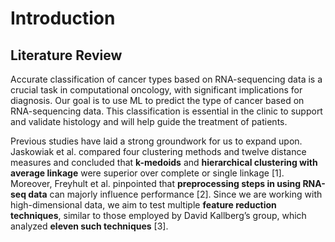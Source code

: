 # Introduction  

## Literature Review  

Accurate classification of cancer types based on RNA-sequencing data is a crucial task in computational oncology, with significant implications for diagnosis. Our goal is to use ML to predict the type of cancer based on RNA-sequencing data. This classification is essential in the clinic to support and validate histology and will help guide the treatment of patients.  

Previous studies have laid a strong groundwork for us to expand upon. Jaskowiak et al. compared four clustering methods and twelve distance measures and concluded that **k-medoids** and **hierarchical clustering with average linkage** were superior over complete or single linkage [1]. Moreover, Freyhult et al. pinpointed that **preprocessing steps in using RNA-seq data** can majorly influence performance [2]. Since we are working with high-dimensional data, we aim to test multiple **feature reduction techniques**, similar to those employed by David Kallberg’s group, which analyzed **eleven such techniques** [3].  
